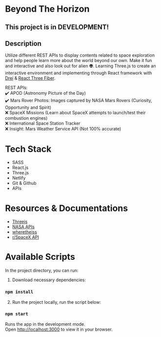 # Beyond The Horizon

## This project is in **DEVELOPMENT!**

## Description

Utilize different REST APIs to display contents related to space exploration and help people learn more about the world beyond our own. Make it fun and interactive and also look out for alien 👽.
Learning Three.js to create an interactive environment and implementing through React framework with [Drei](https://docs.pmnd.rs/drei/introduction) & [React Three Fiber](https://docs.pmnd.rs/react-three-fiber).

REST APIs:  
✔️ APOD (Astronomy Picture of the Day)  
✔️ Mars Rover Photos: Images captured by NASA Mars Rovers (Curiosity, Opportunity and Spirit)  
❌ SpaceX Missions (Learn about SpaceX attempts to launch/test their combustion engines)  
❌ International Space Station Tracker  
❌ Insight: Mars Weather Service API (Not 100% accurate)  

# Tech Stack
- SASS
- React.js
- Three.js
- Netlify
- Git & Github
- APIs

# Resources & Documentations
- [Threejs](https://threejs.org/)
- [NASA APIs](https://api.nasa.gov/)
- [wheretheiss](https://wheretheiss.at/)
- [r/SpaceX API](https://docs.spacexdata.com/)

# Available Scripts

In the project directory, you can run:

1. Download necessary dependencies:
### `npm install` 

2. Run the project locally, run the script below: 
### `npm start` 

Runs the app in the development mode.\
Open [http://localhost:3000](http://localhost:3000) to view it in your browser.
